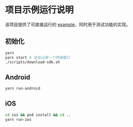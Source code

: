 # 项目示例运行说明
该项目提供了可直接运行的 [example](../example)，同时用于测试功能的实现。

## 初始化
```bash
yarn
yarn start # 这会占用一个终端窗口
./scripts/download-sdk.sh
```

## Android
```bash
yarn run-android
```

## iOS
```bash
cd ios && pod install && cd ..
yarn run-ios
```
